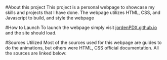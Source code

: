 #About this project
This project is a personal webpage to showcase my skills and projects that I have done. The webpage utilizes HTML, CSS, and Javascript to build, and style the webpage

#How to Launch
To launch the webpage simply visit [jordenPDX.github.io](https://jordenpdx.github.io/) and the site should load.

#Sources Utilized
Most of the sources used for this webpage are guides to do the animations, but others were HTML, CSS official documentation.
All the sources are linked below:

